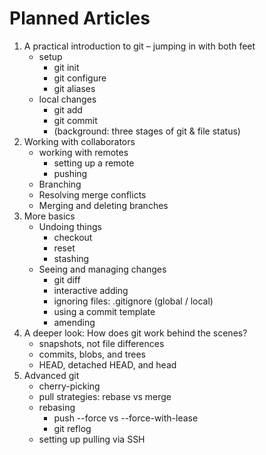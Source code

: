 # Planned Articles

1. A practical introduction to git – jumping in with both feet
   * setup
     * git init
     * git configure
     * git aliases
   * local changes
     * git add
     * git commit
     * (background: three stages of git & file status)
1. Working with collaborators
   * working with remotes
     * setting up a remote
     * pushing
   * Branching
   * Resolving merge conflicts
   * Merging and deleting branches
1. More basics
   * Undoing things
     * checkout
     * reset
     * stashing
   * Seeing and managing changes
     * git diff
     * interactive adding
     * ignoring files: .gitignore (global / local)
     * using a commit template
     * amending
1. A deeper look: How does git work behind the scenes?
   * snapshots, not file differences
   * commits, blobs, and trees
   * HEAD, detached HEAD, and head
1. Advanced git  
   * cherry-picking
   * pull strategies: rebase vs merge
   * rebasing
     * push --force vs --force-with-lease
     * git reflog
   * setting up pulling via SSH